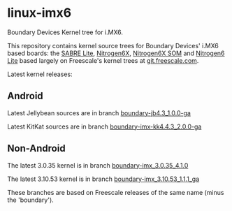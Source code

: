 linux-imx6
==========

Boundary Devices Kernel tree for i.MX6.

This repository contains kernel source trees for Boundary Devices'
i.MX6 based boards: the [SABRE Lite][sabrelite], [Nitrogen6X][nitrogen6x],
[Nitrogen6X SOM][nitrogen6x-som] and [Nitrogen6 Lite][nitrogen6-lite]
based largely on Freescale's kernel trees at [git.freescale.com][freescale].

Latest kernel releases:

Android
-----------
Latest Jellybean sources are in branch [boundary-jb4.3\_1.0.0-ga][latest-jellybean]

Latest KitKat sources are in branch [boundary-imx-kk4.4.3\_2.0.0-ga][latest-kitkat]

Non-Android
------------------
The latest 3.0.35 kernel is in branch [boundary-imx\_3.0.35\_4.1.0][latest-3.0.35]

The latest 3.10.53 kernel is in branch [boundary-imx\_3.10.53\_1.1.1\_ga][latest-3.10.53]

These branches are based on Freescale releases of the same name (minus the 'boundary').


[freescale]: http://git.freescale.com/git/cgit.cgi/imx/linux-2.6-imx.git/ "Freescale Git repository"
[sabrelite]:http://boundarydevices.com/sabre-lite-imx6-sbc "SABRE Lite product page"
[nitrogen6x]:http://boundarydevices.com/nitrogen6x-board-imx6-arm-cortex-a9-sbc "Nitrogen6X product page"
[nitrogen6x-som]:http://boundarydevices.com/products/nitrogen6x-som "Nitrogen6X SOM product page"
[nitrogen6-lite]:http://boundarydevices.com/products/nitrogen6_lite "Nitrogen6_Lite product page"
[latest-jellybean]:http://github.com/boundarydevices/linux-imx6/tree/boundary-jb4.3_1.0.0-ga "Boundary Jellybean kernel tree"
[latest-kitkat]:http://github.com/boundarydevices/linux-imx6/tree/boundary-imx-kk4.4.3_2.0.0-ga "Boundary KitKat kernel tree"
[latest-3.0.35]:http://github.com/boundarydevices/linux-imx6/tree/boundary-imx_3.0.35_4.1.0 "Boundary 3.0.35 4.1.0 kernel tree"
[latest-3.10.53]:http://github.com/boundarydevices/linux-imx6/tree/boundary-imx_3.10.53_1.1.1_ga "Boundary 3.10.53 kernel tree"

